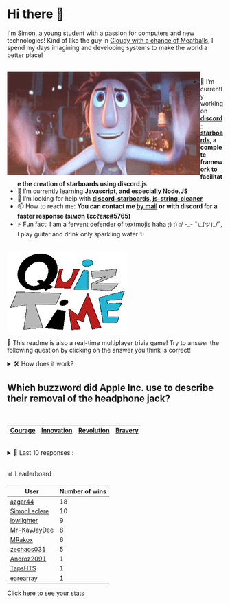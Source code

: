 # Hi there 👋

I'm Simon, a young student with a passion for computers and new technologies!
Kind of like the guy in [Cloudy with a chance of Meatballs](https://www.youtube.com/watch?v=dQw4w9WgXcQ), I spend my days imagining and developing systems to make the world a better place!

<br>

<img width="450" height="240" src="./assets/cloudyWithAChanceOfMeatBalls.gif" align=left>

- 🔭 I’m currently working on **[discord-starboards](https://github.com/SimonLeclere/discord-starboards), a complete framework to facilitate the creation of starboards using discord.js**
- 🌱 I’m currently learning **Javascript, and especially Node.JS**
- 🤔 I’m looking for help with **[discord-starboards](https://github.com/SimonLeclere/discord-starboards), [js-string-cleaner](https://github.com/SimonLeclere/Js-String-Cleaner)**
- 📫 How to reach me: **You can contact me [by mail](mailto:simon-leclere@orange.fr) or with discord for a faster response (sιмση ℓεcℓεяε#5765)**
- ⚡ Fun fact: I am a fervent defender of textmojis haha ;) :) :/ -\_- ¯\\\_(ツ)\_/¯, I play guitar and drink only sparkling water ✨

<br>

<img width="280" height="187" src="./assets/quizTime.gif">

<br>

🎲 This readme is also a real-time multiplayer trivia game! Try to answer the following question by clicking on the answer you think is correct!
<details>
  <summary>🛠️ How does it work?</summary>
  Each answer is a link to a pre-filled issue. When you press "Submit new issue", it triggers a Github action workflow that compares your answer with the correct answer, finds a new question and updates the readme.md file. Not bad huh?! This whole process only takes about 20 seconds!
</details>

## Which buzzword did Apple Inc. use to describe their removal of the headphone jack?

<br>

| [Courage](https://github.com/SimonLeclere/SimonLeclere/issues/new?title=quiz%7C2341%7CCourage&body=Just%20click%20'Submit%20new%20issue'.) | [Innovation](https://github.com/SimonLeclere/SimonLeclere/issues/new?title=quiz%7C2341%7CInnovation&body=Just%20click%20'Submit%20new%20issue'.) | [Revolution](https://github.com/SimonLeclere/SimonLeclere/issues/new?title=quiz%7C2341%7CRevolution&body=Just%20click%20'Submit%20new%20issue'.) | [Bravery](https://github.com/SimonLeclere/SimonLeclere/issues/new?title=quiz%7C2341%7CBravery&body=Just%20click%20'Submit%20new%20issue'.) |
| - | - | - | - | 

<br>

<details>
  <summary>📒 Last 10 responses :</summary>

- **earearray** answered **the stockholders** to `Who is considered the owner of a 'publicly held' company?` (Good answer)
- **SimonLeclere** answered **Ankh Charm** to `In Terraria, which of these items is NOT crafted at a Mythril Anvil?` (Good answer)
- **SimonLeclere** answered **Lamb** to `In the nursery rhyme, Mary had a little what?` (Good answer)
- **lowlighter** answered **16** to `How many ounces are in a pound?` (Good answer)
- **lowlighter** answered **False** to `St. Louis is the capital of the US State Missouri.` (Good answer)
- **lowlighter** answered **Blue Sky** to `In the television show Breaking Bad, what is the street name of Walter and Jesse&#039;s notorious product?` (Good answer)
- **lowlighter** answered **Bells** to `What is the name of the currency in the "Animal Crossing" series?` (Good answer)
- **lowlighter** answered **Alberta** to `Which of these is NOT an Australian state or territory?` (Good answer)
- **lowlighter** answered **Baba O' Riley** to `The Who&#039;s eponymous line, "Teenage Wasteland", appears in which of their songs?` (Wrong answer)
- **lowlighter** answered **Yukine** to `In the anime Noragami who is one of the main protagonists?` (Good answer)

</details>

<br>

📊 Leaderboard :

| User | Number of wins |
|-|-|
| [azgar44](https://github.com/azgar44) | 18 |
| [SimonLeclere](https://github.com/SimonLeclere) | 10 |
| [lowlighter](https://github.com/lowlighter) | 9 |
| [Mr-KayJayDee](https://github.com/Mr-KayJayDee) | 8 |
| [MRakox](https://github.com/MRakox) | 6 |
| [zechaos031](https://github.com/zechaos031) | 5 |
| [Androz2091](https://github.com/Androz2091) | 1 |
| [TapsHTS](https://github.com/TapsHTS) | 1 |
| [earearray](https://github.com/earearray) | 1 |

[Click here to see your stats](https://github.com/SimonLeclere/SimonLeclere/issues/new?title=MyStats&body=Just%20click%20%27Submit%20new%20issue%27.)